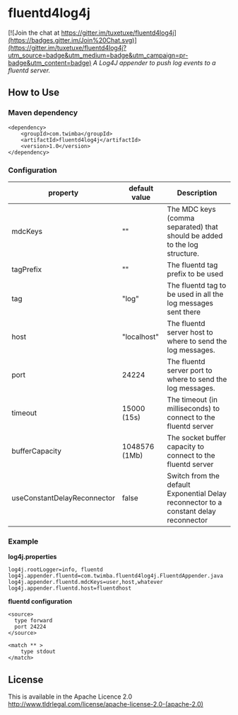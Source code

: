 # fluentd4log4j

[![Join the chat at https://gitter.im/tuxetuxe/fluentd4log4j](https://badges.gitter.im/Join%20Chat.svg)](https://gitter.im/tuxetuxe/fluentd4log4j?utm_source=badge&utm_medium=badge&utm_campaign=pr-badge&utm_content=badge)
_A Log4J appender to push log events to a fluentd server._

## How to Use

### Maven dependency
```
<dependency>
    <groupId>com.twimba</groupId>
    <artifactId>fluentd4log4j</artifactId>
	<version>1.0</version>
</dependency>
```

### Configuration
| property      | default value    | Description  |
| ------------- |------------------| -------------|
| mdcKeys | "" | The MDC keys (comma separated) that should be added to the log structure. |
| tagPrefix | ""| The fluentd tag prefix to be used |
| tag | "log" | The fluentd tag to be used in all the log messages sent there |
| host | "localhost" | The fluentd server host to where to send the log messages. |
| port | 24224 | The fluentd server port to where to send the log messages. |
| timeout | 15000 (15s) | The timeout (in milliseconds) to connect to the fluentd server|
| bufferCapacity | 1048576 (1Mb) | The socket buffer capacity to connect to the fluentd server |
| useConstantDelayReconnector| false | Switch from the default Exponential Delay reconnector to a constant delay reconnector |

### Example
**log4j.properties**
```
log4j.rootLogger=info, fluentd
log4j.appender.fluentd=com.twimba.fluentd4log4j.FluentdAppender.java
log4j.appender.fluentd.mdcKeys=user,host,whatever
log4j.appender.fluentd.host=fluentdhost
```
**fluentd configuration**
```
<source>
  type forward
  port 24224
</source>

<match ** >
	type stdout
</match>
```

## License
This is available in the Apache Licence 2.0
http://www.tldrlegal.com/license/apache-license-2.0-(apache-2.0)
